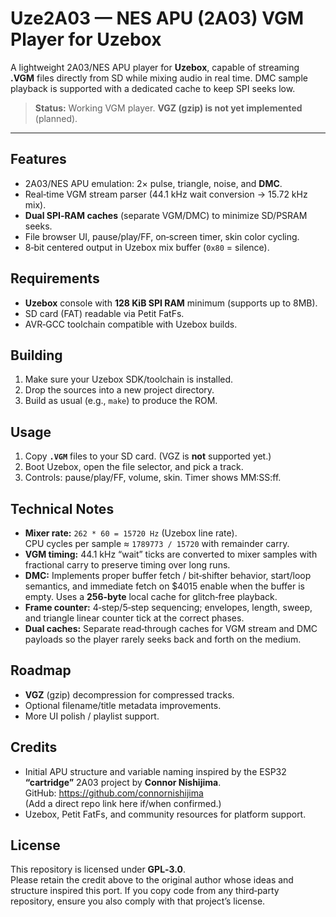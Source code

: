 # Uze2A03 — NES APU (2A03) VGM Player for Uzebox

A lightweight 2A03/NES APU player for **Uzebox**, capable of streaming **.VGM** files directly from SD while mixing audio in real time. DMC sample playback is supported with a dedicated cache to keep SPI seeks low.

> **Status:** Working VGM player. **VGZ (gzip) is not yet implemented** (planned).

---

## Features

- 2A03/NES APU emulation: 2× pulse, triangle, noise, and **DMC**.
- Real‑time VGM stream parser (44.1 kHz wait conversion → 15.72 kHz mix).
- **Dual SPI‑RAM caches** (separate VGM/DMC) to minimize SD/PSRAM seeks.
- File browser UI, pause/play/FF, on‑screen timer, skin color cycling.
- 8‑bit centered output in Uzebox mix buffer (`0x80` = silence).

## Requirements

- **Uzebox** console with **128 KiB SPI RAM** minimum (supports up to 8MB).
- SD card (FAT) readable via Petit FatFs.
- AVR‑GCC toolchain compatible with Uzebox builds.

## Building

1. Make sure your Uzebox SDK/toolchain is installed.
2. Drop the sources into a new project directory.
3. Build as usual (e.g., `make`) to produce the ROM.

## Usage

1. Copy **`.VGM`** files to your SD card. (VGZ is **not** supported yet.)
2. Boot Uzebox, open the file selector, and pick a track.
3. Controls: pause/play/FF, volume, skin. Timer shows MM:SS:ff.

## Technical Notes

- **Mixer rate:** `262 * 60 = 15720 Hz` (Uzebox line rate).  
  CPU cycles per sample ≈ `1789773 / 15720` with remainder carry.
- **VGM timing:** 44.1 kHz “wait” ticks are converted to mixer samples with fractional carry to preserve timing over long runs.
- **DMC:** Implements proper buffer fetch / bit‑shifter behavior, start/loop semantics, and immediate fetch on $4015 enable when the buffer is empty. Uses a **256‑byte** local cache for glitch‑free playback.
- **Frame counter:** 4‑step/5‑step sequencing; envelopes, length, sweep, and triangle linear counter tick at the correct phases.
- **Dual caches:** Separate read‑through caches for VGM stream and DMC payloads so the player rarely seeks back and forth on the medium.

## Roadmap

- **VGZ** (gzip) decompression for compressed tracks.
- Optional filename/title metadata improvements.
- More UI polish / playlist support.

## Credits

- Initial APU structure and variable naming inspired by the ESP32 **“cartridge”** 2A03 project by **Connor Nishijima**.  
  GitHub: https://github.com/connornishijima  
  (Add a direct repo link here if/when confirmed.)
- Uzebox, Petit FatFs, and community resources for platform support.

## License

This repository is licensed under **GPL‑3.0**.  
Please retain the credit above to the original author whose ideas and structure inspired this port. If you copy code from any third‑party repository, ensure you also comply with that project’s license.

